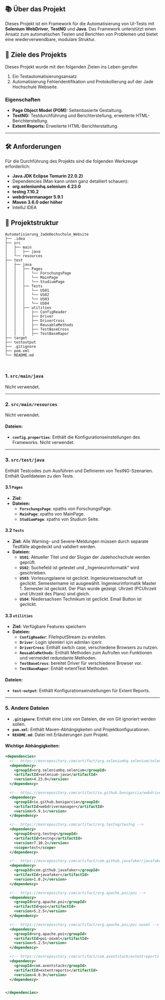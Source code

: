 

## 📚 Über das Projekt
Dieses Projekt ist ein Framework für die Automatisierung von UI-Tests mit **Selenium WebDriver**, **TestNG** und **Java**. Das Framework unterstützt einen Ansatz zum automatischen Testen und Berichten von Problemen und bietet eine wiederverwendbare, modulare Struktur.

## 🎯 Ziele des Projekts
Dieses Projekt wurde mit den folgenden Zielen ins Leben gerufen
1. Ein Testautomatisierungsansatz
2. Automatisierung Fehleridentifikation und Protokollierung auf der Jade
   Hochschule Webseite.

### **Eigenschaften**
- **Page Object Model (POM):** Seitenbasierte Gestaltung.
- **TestNG:** Testdurchführung und Berichterstellung, erweiterte HTML-Berichterstellung.
- **Extent Reports:** Erweiterte HTML-Berichterstattung.

---

## 🛠 Anforderungen
Für die Durchführung des Projekts sind die folgenden Werkzeuge erforderlich:
- **Java JDK Eclipse Temurin 22.0.2)**
- Dependencies (Man kann unten ganz detalliert schauen): 
- **org.seleniumhq.selenium 4.23.0** 
- **testng 7.10.2**
- **webdrivermanager 5.9.1**
- **Maven 3.6.0 oder höher**
- IntelliJ IDEA


## 📂 Projektstruktur

```plaintext
Automatisierung_JadeHochschule_Website
├── .idea                                                    
├── src
│   ├── main
│   │   ├── java
│   └── resources
├── test
│   ├── java
│   │   ├── Pages
│   │   │   └── ForschungsPage   
│   │   │   └── MainPage
│   │   │   └── StudiumPage
│   │   ├── Tests
│   │   │   └── US01   
│   │   │   └── US02 
│   │   │   └── US03   
│   │   │   └── US04
│   │   ├── utilities
│   │   │   ├── ConfigReader    
│   │   │   ├── Driver  
│   │   │   ├── DriverCross  
│   │   │   ├── ReusableMethods  
│   │   │   ├── TestBaseCross  
│   │   │   ├── TestBaseRapor     
├── target            
├── testoutput    
├── .gitignore                         
├── pom.xml                               
└── README.md                            



``` 



### **1. `src/main/java`**

Nicht verwendet.

---

### **2. `src/main/resources`**

Nicht verwendet.

#### **Dateien:**
- **`config.properties`**: Enthält die Konfigurationseinstellungen des Frameworks. Nicht verwendet.

---

### **3. `src/test/java`**
Enthält Testcodes zum Ausführen und Definieren von TestNG-Szenarien. Enthält Quelldateien zu den Tests.
#### **3.1 `Pages`**
- **Ziel:** 
- **Dateien:**
    - **`ForschungsPage`**: xpaths von ForschungsPage.
    - **`MainPage`**: xpaths von MainPage.
    - **`StudiumPage`**: xpaths von Studium Seite.

#### **3.2 `Tests`**
- **Ziel:** Alle Warning- und Severe-Meldungen müssen durch separate Testfälle abgedeckt und validiert werden.
- **Dateien:**
    - **`US01`**: Aktueller Titel und der Slogan der Jadehochschule werden geprüft. 
    - **`US02`**: Suchefeld ist getestet und ,,Ingenieurinformatik" wird geschrieben.
    - **`US03`**: Vorlesungplaene ist geclickt. Ingenieurwissenschaft ist geclickt. Semestername ist ausgewählt.
    Ingenieurinformatik Master 1. Semester ist geclickt. Der Plan wurde gezeigt. Uhrzeit (PCUhrzeit und Uhrzeit des Plans) sind gleich.
    - **`US04`**: Niedersachsen Technikum ist geclickt. Email Button ist geclickt.

#### **3.3 `utilities`**
- **Ziel:** Verfügbare Features speichern
- **Dateien:**
  - **`ConfigReader`**: FileInputStream zu erstellen.
  - **`Driver`**: Login işlemleri için adımları içerir.
  - **`DriverCross`**: Enthält switch case, verschiedene Browsers zu nutzen.
  - **`ReusableMethods`**: Enthält Methoden zum Aufrufen von Funktionen und vermeidet redundante Methoden.
  - **`TestBaseCross`**: bereitet Driver für verschiedene Browser vor.
  - **`TestBaseRapor`**: Enhält extentTest Methoden.

#### **Dateien:**
- **`test-output`**: Enthält Konfigurationseinstellungen für Extent Reports.

---

### **5. Andere Dateien**
- **`.gitignore`**: Enthält eine Liste von Dateien, die von Git ignoriert werden sollen.
- **`pom.xml`**: Enthält Maven-Abhängigkeiten und Projektkonfigurationen.
- **`README.md`**: Datei mit Erläuterungen zum Projekt.



#### **Wichtige Abhängigkeiten:**
```xml
<dependencies>
  <!-- https://mvnrepository.com/artifact/org.seleniumhq.selenium/selenium-java -->
  <dependency>
    <groupId>org.seleniumhq.selenium</groupId>
    <artifactId>selenium-java</artifactId>
    <version>4.23.0</version>
  </dependency>

  <!-- https://mvnrepository.com/artifact/io.github.bonigarcia/webdrivermanager -->
  <dependency>
    <groupId>io.github.bonigarcia</groupId>
    <artifactId>webdrivermanager</artifactId>
    <version>5.9.1</version>
  </dependency>

  <!-- https://mvnrepository.com/artifact/org.testng/testng -->
  <dependency>
    <groupId>org.testng</groupId>
    <artifactId>testng</artifactId>
    <version>7.10.2</version>
    <scope>test</scope>
  </dependency>

  <!-- https://mvnrepository.com/artifact/com.github.javafaker/javafaker -->
  <dependency>
    <groupId>com.github.javafaker</groupId>
    <artifactId>javafaker</artifactId>
    <version>1.0.2</version>
  </dependency>

  <!-- https://mvnrepository.com/artifact/org.apache.poi/poi -->
  <dependency>
    <groupId>org.apache.poi</groupId>
    <artifactId>poi</artifactId>
    <version>5.2.5</version>
  </dependency>

  <!-- https://mvnrepository.com/artifact/org.apache.poi/poi-ooxml -->
  <dependency>
    <groupId>org.apache.poi</groupId>
    <artifactId>poi-ooxml</artifactId>
    <version>5.2.5</version>
  </dependency>

  <!-- https://mvnrepository.com/artifact/com.aventstack/extentreports -->
  <dependency>
    <groupId>com.aventstack</groupId>
    <artifactId>extentreports</artifactId>
    <version>4.0.9</version>
  </dependency>


</dependencies>

```
